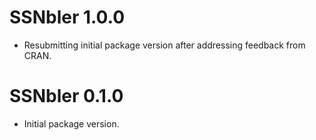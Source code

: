 # SSNbler 1.0.0
* Resubmitting initial package version after addressing feedback from
  CRAN.


# SSNbler 0.1.0

* Initial package version.
